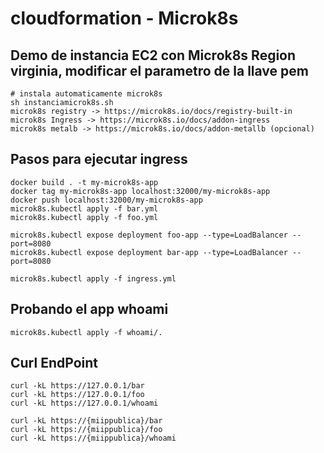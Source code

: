 # cloudformation - Microk8s

## Demo de instancia EC2 con Microk8s Region virginia, modificar el parametro de la llave pem
```
# instala automaticamente microk8s
sh instanciamicrok8s.sh 
microk8s registry -> https://microk8s.io/docs/registry-built-in
microk8s Ingress -> https://microk8s.io/docs/addon-ingress
microk8s metalb -> https://microk8s.io/docs/addon-metallb (opcional)
```
## Pasos para ejecutar ingress
```
docker build . -t my-microk8s-app
docker tag my-microk8s-app localhost:32000/my-microk8s-app
docker push localhost:32000/my-microk8s-app
microk8s.kubectl apply -f bar.yml
microk8s.kubectl apply -f foo.yml

microk8s.kubectl expose deployment foo-app --type=LoadBalancer --port=8080
microk8s.kubectl expose deployment bar-app --type=LoadBalancer --port=8080

microk8s.kubectl apply -f ingress.yml
```
## Probando el app whoami
```
microk8s.kubectl apply -f whoami/.

```
## Curl EndPoint
```
curl -kL https://127.0.0.1/bar
curl -kL https://127.0.0.1/foo
curl -kL https://127.0.0.1/whoami

curl -kL https://{miippublica}/bar
curl -kL https://{miippublica}/foo
curl -kL https://{miippublica}/whoami
```